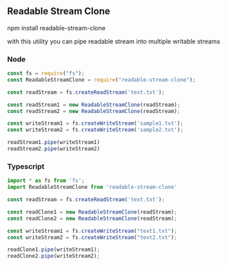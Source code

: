 ## Readable Stream Clone

npm install readable-stream-clone

with this utility you can pipe readable stream into multiple writable streams

### Node
```js
const fs = require("fs");
const ReadableStreamClone = require("readable-stream-clone");

const readStream = fs.createReadStream('text.txt');

const readStream1 = new ReadableStreamClone(readStream);
const readStream2 = new ReadableStreamClone(readStream);

const writeStream1 = fs.createWriteStream('sample1.txt');
const writeStream2 = fs.createWriteStream('sample2.txt');

readStream1.pipe(writeStream1)
readStream2.pipe(writeStream2)
```

### Typescript
```ts
import * as fs from 'fs';
import ReadableStreamClone from 'readable-stream-clone'

const readStream = fs.createReadStream('text.txt');

const readClone1 = new ReadableStreamClone(readStream);
const readClone2 = new ReadableStreamClone(readStream);

const writeStream1 = fs.createWriteStream("text1.txt");
const writeStream2 = fs.createWriteStream("text2.txt");

readClone1.pipe(writeStream1);
readClone2.pipe(writeStream2);
```